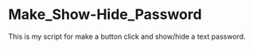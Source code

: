# Make_Show-Hide_Password
This is my script for make a button click and show/hide a text password. 
